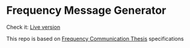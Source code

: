 # Frequency Message Generator

Check it: [Live version](http://raphaelduartepinheiro.github.io/frequency-message-generator/)

This repo is based on [Frequency Communication Thesis](https://github.com/raphaelduartepinheiro/frequency-communication-thesis) 
specifications
